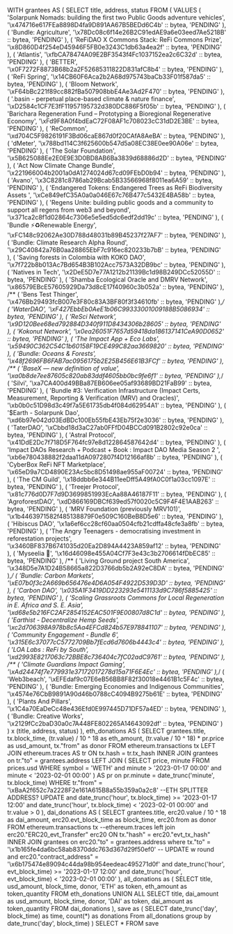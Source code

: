 WITH
  grantees AS (
    SELECT
      title,
      address,
      status
    FROM
      (
        VALUES
          (
            'Solarpunk Nomads: building the first two Public Goods adventure vehicles',
            '\x474716e617FEa8898D4fa9D891AA67B5BEDd6C4b' :: bytea,
            'PENDING'
          ),
          (
            'Bundle: Agriculture',
            '\x78Dc08c6f14e26B2C91edAE9a6e03eed7Ae5218B' :: bytea,
            'PENDING'
          ),
          (
            'ReFiDAO X Commons Stack: ReFi Commons Prize',
            '\x8D860D4f254eD45946F5FB0e3243C1db63a4ea2f' :: bytea,
            'PENDING'
          ),
          (
            'Atlantis',
            '\xfbCA78474A09E2BF3543f4Fc1037152ea2c6C32d' :: bytea,
            'PENDING'
          ),
          (
            'BETTER',
            '\x0F7272F8873B68b2a2F52685311822D831afC8b4' :: bytea,
            'PENDING'
          ),
          (
            'ReFi Spring',
            '\x14CB60F6Aca2b2A68d975743baCb33F01f587da5' :: bytea,
            'PENDING'
          ),
          (
            'Bloom Network',
            '\xF64bBc221f89cc882fBa507908bbE4Ae3Ad2F470' :: bytea,
            'PENDING'
          ),
          (
            '.basin - perpetual place-based climate & nature finance',
            '\xD2584c1CF7E3fF11957195732d380DC886F5f05b' :: bytea,
            'PENDING'
          ),
          (
            'Barichara Regeneration Fund – Prototyping a Bioregional Regenerative Economy',
            '\xFd9F8A0f4bdEaC72F08AF1c708023cC31dD2E3BE' :: bytea,
            'PENDING'
          ),
          (
            'ReCommon',
            '\xd704C5F9826191F3Bd06caE867d0f20CAfA8AeBA' :: bytea,
            'PENDING'
          ),
          (
            'dMeter',
            '\x788bd114C3f625600b547d5a08EC38E0ee90A06e' :: bytea,
            'PENDING'
          ),
          (
            'The Solar Foundation',
            '\x5B625088Ee2E0E9E3D0BD8AB6Ba3839d68886d2D' :: bytea,
            'PENDING'
          ),
          (
            'Act Now Climate Change Bundle',
            '\x221966004b2001a0dA1274024d67cd09FEbD0b94' :: bytea,
            'PENDING'
          ),
          (
            'Avano',
            '\x3C8281c8786ab29Bcab5B33566968f8011ea6A59' :: bytea,
            'PENDING'
          ),
          (
            'Endangered Tokens: Endangered Trees as ReFi Biodiversity Assets ',
            '\xCe849efC35A0a0a046E67c76B477c5432E4BA58b' :: bytea,
            'PENDING'
          ),
          (
            'Regens Unite: building public goods and a community to support all regens from web3 and beyond',
            '\x371ca2c8f1d02864c7306e5e5ed5dc6edf2dd19c' :: bytea,
            'PENDING'
          ),
          (
            'Bundle ⚡️♻️Renewable Energy',
            '\xFC148c92062Ae30D788d48031b89B45237f27AF7' :: bytea,
            'PENDING'
          ),
          (
            'Bundle: Climate Research Alpha Round',
            '\x29C40842a76B0aa28865EbF7c916ec820233b7bB' :: bytea,
            'PENDING'
          ),
          (
            'Saving forests in Colombia with KOKO DAO',
            '\x7f722b8b013Ac7Bd654B3B102Acc7573A32DB9bc' :: bytea,
            'PENDING'
          ),
          (
            'Natives in Tech',
            '\x2DeE5D7e77A1212b21139Bc1d98B249DCc52055D' :: bytea,
            'PENDING'
          ),
          (
            'Shamba Ecological Oracle and DMRV Network',
            '\x86579EBcE57605929Da73d8cE17f40960c3b052a' :: bytea,
            'PENDING'
          ),
          /**
           (
           'Bens Test Thinger',
           '\x476Bb29493fcB007e3F80c83A3BF80f3f34610fb' :: bytea,
           'PENDING'
           ),*/
          (
            'WaterDAO',
            '\xF427EbbEb0AeE1b06C99333001009188B5086934' :: bytea,
            'PENDING'
          ),
          (
            'ReSci Network',
            '\x9D120Bee68ed792884D340f911D8434306b28605' :: bytea,
            'PENDING'
          ),
          (
            'Kokonut Network',
            '\x0ea26051F7657d59418da186137141CeA90D0652' :: bytea,
            'PENDING'
          ),
          (
            'The Impact App + Eco Labs',
            '\x59490C362C54C1b60158F19CE499C82aa3669820' :: bytea,
            'PENDING'
          ),
          (
            'Bundle: Oceans & Forests',
            '\x48f2696FB6FAB7ac0956175b2E25B456E61B3FCf' :: bytea,
            'PENDING'
          ),
          /**
           (
           'BaseX — new definition of value',
           '\xa0b8de7ee87605c820ab83ddf4605bb0bc9fe6f1' :: bytea,
           'PENDING'
           ),*/
          (
            'Silvi',
            '\xa7CA400d49BBa87EB606ee05af93689BD21FaB99' :: bytea,
            'PENDING'
          ),
          (
            'Bundle #3: Verification Infrastructure (Impact Certs, Measurement, Reporting & Verification (MRV) and Oracles)',
            '\xb0b0c51D98d3c49f7a5E61735db4f084d62954A1' :: bytea,
            'PENDING'
          ),
          (
            '$Earth - Solarpunk Dao',
            '\xd6b97e042d03EdBDc100Eb55fbE43Eb75f2e3036' :: bytea,
            'PENDING'
          ),
          (
            'TaterDAO',
            '\xCbbd18d3aC27ab0FFfD04BCCd091B2802c92e0ca' :: bytea,
            'PENDING'
          ),
          (
            'Astral Protocol',
            '\x41DdE2Dc7f718D5F764fc97e8d122864587642d4' :: bytea,
            'PENDING'
          ),
          (
            'Impact DAOs Research + Podcast + Book : Impact DAO Media Season 2 ',
            '\xb6e780438882f2daa11dA0972807f4D12166af8b' :: bytea,
            'PENDING'
          ),
          (
            'CyberBox ReFi NFT Marketplace',
            '\x65eD9a7CD4890E23Ac5bc8D51498ae955aF00724' :: bytea,
            'PENDING'
          ),
          (
            'The CM Guild',
            '\x18ddbb6e344B11eeDff5A49fA0C0f1a03cc1097E' :: bytea,
            'PENDING'
          ),
          (
            'Treejer Protocol',
            '\x81c776d0D7F7d9D3699851993EcAa88A46187F11' :: bytea,
            'PENDING'
          ),
          (
            'AgroforestDAO',
            '\xdD866169DBCf639ed57f0020c5C9F4F4E1AAB263' :: bytea,
            'PENDING'
          ),
          (
            'MRV Foundation (previously MRV101)',
            '\x1b4463971582f485138879F0e509C160BeB8D5e6' :: bytea,
            'PENDING'
          ),
          (
            'Hibiscus DAO',
            '\x1a6ef6cc28cf60aa0504cfb21cdffa48cfe3a8fb' :: bytea,
            'PENDING'
          ),
          (
            'The Angry Teenagers - democratising investment in reforestation projects',
            '\x3460BF837B6741035d20Ea2D894A4423A859af12' :: bytea,
            'PENDING'
          ),
          (
            'Myseelia 🍄',
            '\x16d46098e455A04Cf7F3e43c3b2706614fDbEC85' :: bytea,
            'PENDING'
          ),
          /**
           (
           'Living Ground project South America',
           '\x348D5e7A1D24B58665a822D3766db5b2A92eC8DA' :: bytea,
           'PENDING'
           ),*/
          (
            'Bundle: Carbon Markets',
            '\xE07b0f3c2A669b656476e4D6A054F4922D539D3D' :: bytea,
            'PENDING'
          ),
          (
            'Carbon DAO',
            '\x035A1F3419DD223293e5411133d9C786f5885425' :: bytea,
            'PENDING'
          ),
          (
            'Scaling Grassroots Commons for Local Regeneration in E. Africa and S. E. Asia',
            '\xd68e5b216FC2AF2854152EAC501F9E00807d8C1d' :: bytea,
            'PENDING'
          ),
          (
            'Earthist - Decentralize Hemp Seeds',
            '\xc2d706398A978b8c5Aa4EFCd824b57E978841107' :: bytea,
            'PENDING'
          ),
          (
            'Community Engagement - Bundle 6',
            '\x315E6c37077cC5772709Bb7fEcd6d7606b4443c4' :: bytea,
            'PENDING'
          ),
          (
            'LOA Labs : ReFi by South',
            '\xd2993E8217063c72BBE8c736404c7fC02adC9761' :: bytea,
            'PENDING'
          ),
          /**
           (
           'Climate Guardians Impact Gaming',
           '\xAd24474f7e779931e37172017278d15a71F6E4Ec' :: bytea,
           'PENDING'
           ),*/
          (
            'Web3beach',
            '\xEFEdaf9c07E6eB56BB8F82f30018e4461B1c5F4c' :: bytea,
            'PENDING'
          ),
          (
            'Bundle: Emerging Economies and Indigenous Communities',
            '\x4574e76CbB9891A90d46b0788cC4094B9275b61E' :: bytea,
            'PENDING'
          ),
          (
            'Plants And Pillars',
            '\x1C4a70EaDeCc48e436Efd0E997445D71DF57a4ED' :: bytea,
            'PENDING'
          ),
          (
            'Bundle: Creative Works',
            '\x2129fCc2baD30a0c7A448FE802265A14643092df' :: bytea,
            'PENDING'
          )
      ) x (title, address, status)
  ),
  eth_donations AS (
    SELECT
      grantees.title,
      tx.block_time,
      (tr.value) / 10 ^ 18 as eth_amount,
      (tr.value / 10 ^ 18) * pr.price as usd_amount,
      tx."from" as donor
    FROM
      ethereum.transactions tx
      LEFT JOIN ethereum.traces AS tr ON tx.hash = tr.tx_hash
      INNER JOIN grantees on tr."to" = grantees.address
      LEFT JOIN (
        SELECT
          price,
          minute
        FROM
          prices.usd
        WHERE
          symbol = 'WETH'
          and minute > '2023-01-17 00:00'
          and minute < '2023-02-01 00:00'
      ) AS pr on pr.minute = date_trunc('minute', tx.block_time)
    WHERE
      tr."from" = '\xBaA2f652c7a2228F2e161A615B8a55b359a0a2c8' --ETH SPLITTER ADDRESS? UPDATE
      and date_trunc('hour', tx.block_time) >= '2023-01-17 12:00'
      and date_trunc('hour', tx.block_time) < '2023-02-01 00:00'
      and tr.value > 0
  ),
  dai_donations AS (
    SELECT
      grantees.title,
      erc20.value / 10 ^ 18 as dai_amount,
      erc20.evt_block_time as block_time,
      erc20.from as donor
    FROM
      ethereum.transactions tx --ethereum.traces
      left join erc20."ERC20_evt_Transfer" erc20 ON tx."hash" = erc20."evt_tx_hash"
      INNER JOIN grantees on erc20."to" = grantees.address
    where
      tx."to" = '\x1b165fe4da6bc58ab8370ddc763d367d29f50ef0' -- UPDATE w round
      and erc20."contract_address" = '\x6b175474e89094c44da98b954eedeac495271d0f'
      and date_trunc('hour', evt_block_time) >= '2023-01-17 12:00'
      and date_trunc('hour', evt_block_time) < '2023-02-01 00:00'
  ),
  all_donations as (
    SELECT
      title,
      usd_amount,
      block_time,
      donor,
      'ETH' as token,
      eth_amount as token_quantity
    FROM
      eth_donations
    UNION ALL
    SELECT
      title,
      dai_amount as usd_amount,
      block_time,
      donor,
      'DAI' as token,
      dai_amount as token_quantity
    FROM
      dai_donations
  ),
  save as (
    SELECT
      date_trunc('day', block_time) as time,
      count(*) as donations
    From
      all_donations
    group by
      date_trunc('day', block_time)
  )
SELECT
  *
FROM
  save
